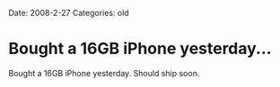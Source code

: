 Date: 2008-2-27
Categories: old

# Bought a 16GB iPhone yesterday...

Bought a 16GB iPhone yesterday. Should ship soon.
